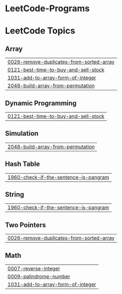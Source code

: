# LeetCode-Programs
<!---LeetCode Topics Start-->
# LeetCode Topics
## Array
|  |
| ------- |
| [0026-remove-duplicates-from-sorted-array](https://github.com/pawanuser/LeetCode-Programs/tree/master/0026-remove-duplicates-from-sorted-array) |
| [0121-best-time-to-buy-and-sell-stock](https://github.com/pawanuser/LeetCode-Programs/tree/master/0121-best-time-to-buy-and-sell-stock) |
| [1031-add-to-array-form-of-integer](https://github.com/pawanuser/LeetCode-Programs/tree/master/1031-add-to-array-form-of-integer) |
| [2048-build-array-from-permutation](https://github.com/pawanuser/LeetCode-Programs/tree/master/2048-build-array-from-permutation) |
## Dynamic Programming
|  |
| ------- |
| [0121-best-time-to-buy-and-sell-stock](https://github.com/pawanuser/LeetCode-Programs/tree/master/0121-best-time-to-buy-and-sell-stock) |
## Simulation
|  |
| ------- |
| [2048-build-array-from-permutation](https://github.com/pawanuser/LeetCode-Programs/tree/master/2048-build-array-from-permutation) |
## Hash Table
|  |
| ------- |
| [1960-check-if-the-sentence-is-pangram](https://github.com/pawanuser/LeetCode-Programs/tree/master/1960-check-if-the-sentence-is-pangram) |
## String
|  |
| ------- |
| [1960-check-if-the-sentence-is-pangram](https://github.com/pawanuser/LeetCode-Programs/tree/master/1960-check-if-the-sentence-is-pangram) |
## Two Pointers
|  |
| ------- |
| [0026-remove-duplicates-from-sorted-array](https://github.com/pawanuser/LeetCode-Programs/tree/master/0026-remove-duplicates-from-sorted-array) |
## Math
|  |
| ------- |
| [0007-reverse-integer](https://github.com/pawanuser/LeetCode-Programs/tree/master/0007-reverse-integer) |
| [0009-palindrome-number](https://github.com/pawanuser/LeetCode-Programs/tree/master/0009-palindrome-number) |
| [1031-add-to-array-form-of-integer](https://github.com/pawanuser/LeetCode-Programs/tree/master/1031-add-to-array-form-of-integer) |
<!---LeetCode Topics End-->